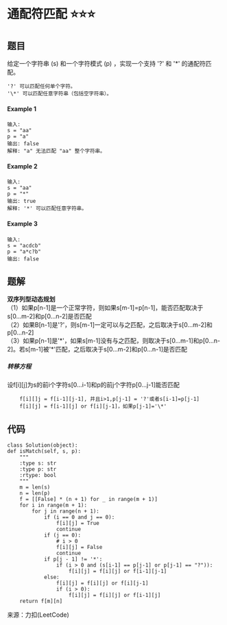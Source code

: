 通配符匹配 :star::star::star:
=
题目
-
给定一个字符串 (s) 和一个字符模式 (p) ，实现一个支持 '?' 和 '\*' 的通配符匹配。<br>

    '?' 可以匹配任何单个字符。
    '\*' 可以匹配任意字符串（包括空字符串）。
#### Example 1
    输入:
    s = "aa"
    p = "a"
    输出: false
    解释: "a" 无法匹配 "aa" 整个字符串。
#### Example 2
    输入:
    s = "aa"
    p = "*"
    输出: true
    解释: '*' 可以匹配任意字符串。
#### Example 3
    输入:
    s = "acdcb"
    p = "a*c?b"
    输出: false
    
题解
-
**双序列型动态规划**<br>
（1）如果p[n-1]是一个正常字符，则如果s[m-1]=p[n-1]，能否匹配取决于s[0...m-2]和p[0...n-2]是否匹配<br>
（2）如果B[n-1]是'?'，则s[m-1]一定可以与之匹配，之后取决于s[0...m-2]和p[0...n-2]<br>
（3）如果p[n-1]是'\*'，如果s[m-1]没有与之匹配，则取决于s[0...m-1]和p[0...n-2]。若s[m-1]被'\*'匹配，之后取决于s[0...m-2]和p[0...n-1]是否匹配<br>
##### 转移方程
设f[i][j]为s的前i个字符s[0...i-1]和p的前j个字符p[0...j-1]能否匹配<br>

        f[i][]j = f[i-1][j-1], 并且i>1,p[j-1] = '?'或者s[i-1]=p[j-1]
        f[i][j] = f[i-1][j] or f[i][j-1]，如果p[j-1]='\*'
代码
-
    class Solution(object):
    def isMatch(self, s, p):
        """
        :type s: str
        :type p: str
        :rtype: bool
        """
        m = len(s)
        n = len(p)
        f = [[False] * (n + 1) for _ in range(m + 1)]
        for i in range(m + 1):
            for j in range(n + 1):
                if (i == 0 and j == 0):
                    f[i][j] = True
                    continue
                if (j == 0):
                    # i > 0
                    f[i][j] = False
                    continue
                if p[j - 1] != '*':
                    if (i > 0 and (s[i-1] == p[j-1] or p[j-1] == "?")):
                        f[i][j] = f[i][j] or f[i-1][j-1]
                else:
                    f[i][j] = f[i][j] or f[i][j-1]
                    if (i > 0):
                        f[i][j] = f[i][j] or f[i-1][j]
        return f[m][n]
来源：力扣(LeetCode)
